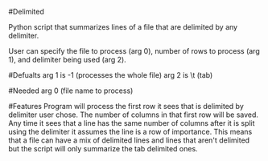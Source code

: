 #Delimited

Python script that summarizes lines of a file that are delimited by any delimiter. 

User can specify the file to process (arg 0), number of rows to process (arg 1), and delimiter being used (arg 2). 

#Defualts
arg 1 is -1 (processes the whole file)
arg 2 is \t (tab)

#Needed
arg 0 (file name to process)

#Features
Program will process the first row it sees that is delimited by delimiter user chose. The number of columns in that first row will be saved. 
Any time it sees that a line has the same number of columns after it is split using the delimiter it assumes the line is a row of importance. 
This means that a file can have a mix of delimited lines and lines that aren't delimited but the script will only summarize the tab delimited ones.
